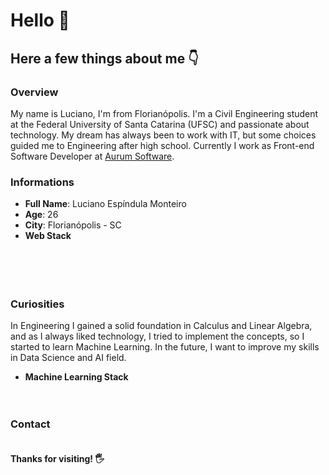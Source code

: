 <h1>Hello 👋</h1>
<h2>Here a few things about me 👇</h2>

<h3>Overview</h3>
<p>
My name is Luciano, I'm from Florianópolis. I'm a Civil Engineering
student at the Federal University of Santa Catarina (UFSC) and passionate about technology. My dream has always been to work with IT, but
some choices guided me to Engineering after high school. Currently I work as Front-end Software Developer at <a href="https://aurum.com.br/" target="_blank">Aurum Software</a>.
</p>

<h3>Informations</h3>
<ul>
<li><strong>Full Name</strong>: Luciano Espíndula Monteiro</li>
<li><strong>Age</strong>: 26</li>
<li><strong>City</strong>: Florianópolis - SC</li>
<li>
<strong>Web Stack</strong><br><br>
<span>
<img
src="https://img.shields.io/badge/HTML5-E34F26?style=for-the-badge&logo=html5&logoColor=white"
alt=""
/>
</span>
<span>
<img
src="https://img.shields.io/badge/CSS3-1572B6?style=for-the-badge&logo=css3&logoColor=white"
alt=""
/>
</span>
<img
src="https://img.shields.io/badge/TypeScript-007ACC?style=for-the-badge&logo=typescript&logoColor=white"
alt=""
/>
</span>
<span>
<img
src="https://img.shields.io/badge/React-20232A?style=for-the-badge&logo=react&logoColor=61DAFB"
alt=""
/>
</span>
<span>
<img
src="https://img.shields.io/badge/Redux-593D88?style=for-the-badge&logo=redux&logoColor=white"
alt=""
/>
</span>
<span>
<img
src="https://img.shields.io/badge/Jest-C21325?style=for-the-badge&logo=jest&logoColor=white"
alt=""
/>
</span><br />
<span>
<img
src="https://img.shields.io/badge/Node.js-339933?style=for-the-badge&logo=nodedotjs&logoColor=white"
alt=""
/>
</span>
<span>
<img
src="https://img.shields.io/badge/Express.js-000000?style=for-the-badge&logo=express&logoColor=white"
alt=""
/>
</span>
<span>
<img
src="https://img.shields.io/badge/PostgreSQL-316192?style=for-the-badge&logo=postgresql&logoColor=white"
alt=""
/>
</span>
<span>
<img
src="https://img.shields.io/badge/Flask-000000?style=for-the-badge&logo=flask&logoColor=white"
alt=""
/>
</span><br />
<span>
<img
src="https://img.shields.io/badge/Docker-2CA5E0?style=for-the-badge&logo=docker&logoColor=white"
alt=""
/>
</span>
<span>
<img
src="https://img.shields.io/badge/Amazon_AWS-FF9900?style=for-the-badge&logo=amazonaws&logoColor=white"
alt=""
/>
</span>
</li>
</ul>

<h3>Curiosities</h3>
<p>
In Engineering I gained a solid foundation in Calculus and Linear Algebra,
and as I always liked technology, I tried to implement the concepts, so I
started to learn Machine Learning. In the future, I want to improve my
skills in Data Science and AI field.
</p>

<ul>
<li>
<strong>Machine Learning Stack</strong><br><br>
<span>
<img
src="https://img.shields.io/badge/Python-3776AB?style=for-the-badge&logo=python&logoColor=white"
alt=""
/>
</span>
<span>
<img
src="https://img.shields.io/badge/Numpy-777BB4?style=for-the-badge&logo=numpy&logoColor=white"
alt=""
/>
</span>
<span>
<img
src="https://img.shields.io/badge/Pandas-2C2D72?style=for-the-badge&logo=pandas&logoColor=white"
alt=""
/>
</span>
<span>
<img
src="https://img.shields.io/badge/scikit_learn-F7931E?style=for-the-badge&logo=scikit-learn&logoColor=white"
alt=""
/>
</span>
</li>
</ul>

<h3>Contact</h3>
<a
href="https://www.linkedin.com/in/luciano-espindula/"
target="_blank"
>
<img
src="https://img.shields.io/badge/LinkedIn-0077B5?style=for-the-badge&logo=linkedin&logoColor=white"
alt=""
/>
</a>

<h4>Thanks for visiting! 🖐️</h4>
